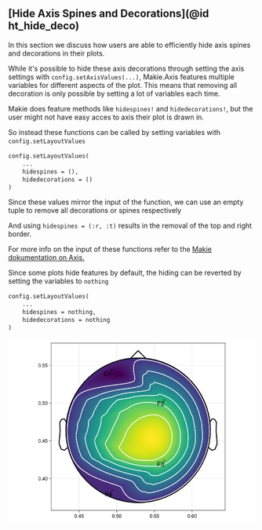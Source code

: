 ## [Hide Axis Spines and Decorations](@id ht_hide_deco)

In this section we discuss how users are able to efficiently hide axis spines and decorations in their plots.

While it's possible to hide these axis decorations through setting the axis settings with `config.setAxisValues(...)`, Makie.Axis features multiple variables for different aspects of the plot. This means that removing all decoration is only possible by setting a lot of variables each time.

Makie does feature methods like `hidespines!` and `hidedecorations!`, but the user might not have easy acces to axis their plot is drawn in.

So instead these functions can be called by setting variables with `config.setLayoutValues`

```
config.setLayoutValues(
    ...
    hidespines = (),
    hidedecorations = ()
)
```

Since these values mirror the input of the function, we can use an empty tuple to remove all decorations or spines respectively


And using `hidespines = (:r, :t)` results in the removal of the top and right border.


For more info on the input of these functions refer to the [Makie dokumentation on Axis.](https://makie.juliaplots.org/v0.15.2/examples/layoutables/axis/#hiding_axis_spines_and_decorations)

Since some plots hide features by default, the hiding can be reverted by setting the variables to `nothing`

```
config.setLayoutValues(
    ...
    hidespines = nothing,
    hidedecorations = nothing
)
```


![Topoplot with all axis spines and decorations enabled](../images/spine_topo.png)

